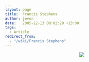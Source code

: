 ```yaml
---
layout: page
title:  Francis Stephens
author: jevon
date:   2005-12-13 08:02:28 +13:00
tags:
  - Article
redirect_from:
  - "/wiki/Francis Stephens"
---
```


<center><img src="http://www.sharlot.org/archives/rosegarden/images/FRANCIS%20VIRGINIA%20WINGFIELD%20STEPHENS.jpg" class="photo"></img></center>
